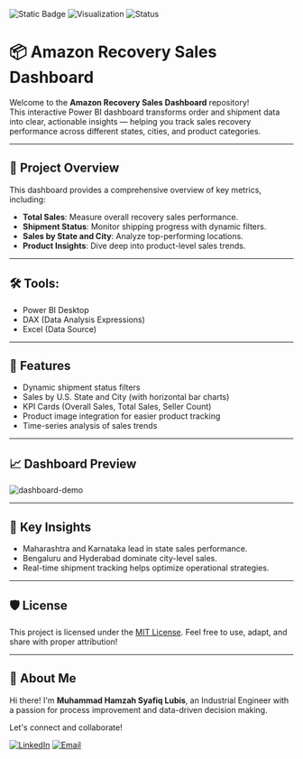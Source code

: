 ![Static Badge](https://img.shields.io/badge/Project-Power%20BI-blue)
![Visualization](https://img.shields.io/badge/Visualization-Dashboard-yellow)
![Status](https://img.shields.io/badge/Status-Completed-brightgreen)

# 📦 Amazon Recovery Sales Dashboard
Welcome to the **Amazon Recovery Sales Dashboard** repository!
<br>This interactive Power BI dashboard transforms order and shipment data into clear, actionable insights — helping you track sales recovery performance across different states, cities, and product categories.

---

## 📖 **Project Overview**
This dashboard provides a comprehensive overview of key metrics, including:
- **Total Sales**: Measure overall recovery sales performance.
- **Shipment Status**: Monitor shipping progress with dynamic filters.
- **Sales by State and City**: Analyze top-performing locations.
- **Product Insights**: Dive deep into product-level sales trends.

---

## 🛠️ Tools:
 - Power BI Desktop
 - DAX (Data Analysis Expressions)
 - Excel (Data Source)

---

## 🚀 Features
 - Dynamic shipment status filters
 - Sales by U.S. State and City (with horizontal bar charts)
 - KPI Cards (Overall Sales, Total Sales, Seller Count)
 - Product image integration for easier product tracking
 - Time-series analysis of sales trends

---

## 📈 Dashboard Preview
![dashboard-demo](https://github.com/user-attachments/assets/85c00f80-708f-4744-baa1-391c9dd8dd7f)


---

## 🧠 Key Insights
- Maharashtra and Karnataka lead in state sales performance.
- Bengaluru and Hyderabad dominate city-level sales.
- Real-time shipment tracking helps optimize operational strategies.

---

## 🛡️ License

This project is licensed under the [MIT License](LICENSE). Feel free to use, adapt, and share with proper attribution!

---

## 🌟 About Me

Hi there! I'm **Muhammad Hamzah Syafiq Lubis**, an Industrial Engineer with a passion for process improvement and data-driven decision making.

Let's connect and collaborate!

[![LinkedIn](https://img.shields.io/badge/LinkedIn-%230077B5.svg?logo=linkedin&logoColor=white)](https://www.linkedin.com/in/mhamzahsyafiqlubis/)
[![Email](https://img.shields.io/badge/Email-D14836?logo=gmail&logoColor=white)](mailto:m.hamzah.syafiq@gmail.com)

